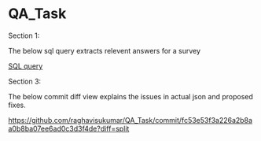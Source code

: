 # QA_Task

Section 1:

The below sql query extracts relevent answers for a survey

[SQL query](section_1\selectQuery.sql)

Section 3:

The below commit diff view explains the issues in actual json and proposed fixes.

https://github.com/raghavisukumar/QA_Task/commit/fc53e53f3a226a2b8aa0b8ba07ee6ad0c3d3f4de?diff=split